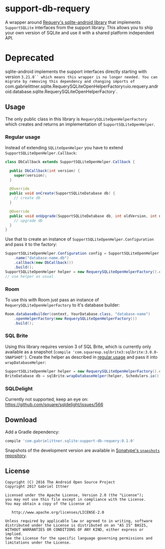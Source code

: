 # support-db-requery

A wrapper around [Requery's sqlite-android library](https://github.com/requery/sqlite-android)
that implements `SupportSQLite` interfaces from the support library. This allows you to ship your
own version of SQLite and use it with a shared platform independent API.

# Deprecated

sqlite-android implements the support interfaces directly starting with version `3.21.0``
which means this wrapper is no longer needed. You can migrate by removing this dependency and
changing imports of `com.gabrielittner.sqlite.RequerySQLiteOpenHelperFactory` to
`io.requery.android.database.sqlite.RequerySQLiteOpenHelperFactory`.

## Usage

The only public class in this library is `RequerySQLiteOpenHelperFactory` which creates and returns
an implementation of `SupportSQLiteOpenHelper`.


### Regular usage

Instead of extending `SQLiteOpenHelper` you have to extend `SupportSQLiteOpenHelper.Callback`:

```java
class DbCallback extends SupportSQLiteOpenHelper.Callback {

  public DbCallback(int version) {
    super(version);
  }

  @Override
  public void onCreate(SupportSQLiteDatabase db) {
    // create db
  }

  @Override
  public void onUpgrade(SupportSQLiteDatabase db, int oldVersion, int newVersion) {
    // upgrade db
  }
}

```

Use that to create an instance of `SupportSQLiteOpenHelper.Configuration` and pass it to the factory:

```java
SupportSQLiteOpenHelper.Configuration config = SupportSQLiteOpenHelper.Configuration.builder(context)
    .name("database-name.db")
    .callback(new DbCallback())
    .build();
SupportSQLiteOpenHelper helper = new RequerySQLiteOpenHelperFactory().create(config);
// use helper as usual
```


### Room

To use this with Room just pass an instance of `RequerySQLiteOpenHelperFactory` to it's database
builder:

```java
Room.databaseBuilder(context, YourDatabase.class, "database-name")
    .openHelperFactory(new RequerySQLiteOpenHelperFactory())
    .build();
```


### SQL Brite

Using this library requires version 3 of SQL Brite, which is currently only available as a snapshot
(`compile 'com.squareup.sqlbrite3:sqlbrite:3.0.0-SNAPSHOT'`). Create the helper as described in
[regular usage](#regular-usage) and pass it into `wrapDatabaseHelper`:

```java
SupportSQLiteOpenHelper helper = new RequerySQLiteOpenHelperFactory().create(config);
BriteDatabase db = sqlBrite.wrapDatabaseHelper(helper, Schedulers.io());
```


### SQLDelight

Currently not supported, keep an eye on: https://github.com/square/sqldelight/issues/566



## Download

Add a Gradle dependency:

```groovy
compile 'com.gabrielittner.sqlite:support-db-requery:0.1.0'
```

Snapshots of the development version are available in [Sonatype's `snapshots` repository][snap].


## License

```
Copyright (C) 2016 The Android Open Source Project
Copyright 2017 Gabriel Ittner

Licensed under the Apache License, Version 2.0 (the "License");
you may not use this file except in compliance with the License.
You may obtain a copy of the License at

   http://www.apache.org/licenses/LICENSE-2.0

Unless required by applicable law or agreed to in writing, software
distributed under the License is distributed on an "AS IS" BASIS,
WITHOUT WARRANTIES OR CONDITIONS OF ANY KIND, either express or implied.
See the License for the specific language governing permissions and
limitations under the License.
```



 [snap]: https://oss.sonatype.org/content/repositories/snapshots/
